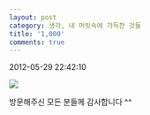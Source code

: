 ```yaml
---
layout: post
category: 생각, 내 머릿속에 가득찬 것들
title: '1,000'
comments: true
---
```


2012-05-29 22:42:10


  

![][link0]

  

방문해주신 모든 분들께 감사합니다 ^^


[link0]:https://t1.daumcdn.net/cfile/tistory/134BDB4F4FC4D21510
